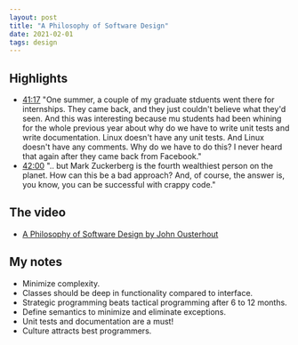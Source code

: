 ```yaml
---
layout: post
title: "A Philosophy of Software Design"
date: 2021-02-01
tags: design
---
```


## Highlights
* [41:17](https://youtu.be/bmSAYlu0NcY?t=2476) "One summer, a couple of my graduate stduents went there for internships. They came back, and they just couldn't believe what they'd seen. And this was interesting because mu students had been whining for the whole previous year about why do we have to write unit tests and write documentation. Linux doesn't have any unit tests. And Linux doesn't have any comments. Why do we have to do this? I never heard that again after they came back from Facebook."
* [42:00](https://youtu.be/bmSAYlu0NcY?t=2519) ".. but Mark Zuckerberg is the fourth wealthiest person on the planet. How can this be a bad approach? And, of course, the answer is, you know, you can be successful with crappy code."

## The video
* [A Philosophy of Software Design by John Ousterhout](https://www.youtube.com/watch?v=bmSAYlu0NcY)

## My notes
* Minimize complexity.
* Classes should be deep in functionality compared to interface.
* Strategic programming beats tactical programming after 6 to 12 months.
* Define semantics to minimize and eliminate exceptions.
* Unit tests and documentation are a must!
* Culture attracts best programmers.
